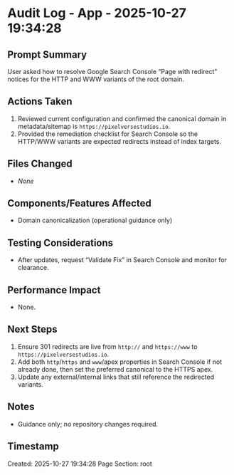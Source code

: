 # Audit Log - App - 2025-10-27 19:34:28

## Prompt Summary

User asked how to resolve Google Search Console “Page with redirect” notices for the HTTP and WWW variants of the root domain.

## Actions Taken

1. Reviewed current configuration and confirmed the canonical domain in metadata/sitemap is `https://pixelversestudios.io`.
2. Provided the remediation checklist for Search Console so the HTTP/WWW variants are expected redirects instead of index targets.

## Files Changed

- _None_

## Components/Features Affected

- Domain canonicalization (operational guidance only)

## Testing Considerations

- After updates, request “Validate Fix” in Search Console and monitor for clearance.

## Performance Impact

- None.

## Next Steps

1. Ensure 301 redirects are live from `http://` and `https://www` to `https://pixelversestudios.io`.
2. Add both `http`/`https` and `www`/apex properties in Search Console if not already done, then set the preferred canonical to the HTTPS apex.
3. Update any external/internal links that still reference the redirected variants.

## Notes

- Guidance only; no repository changes required.

## Timestamp

Created: 2025-10-27 19:34:28
Page Section: root
